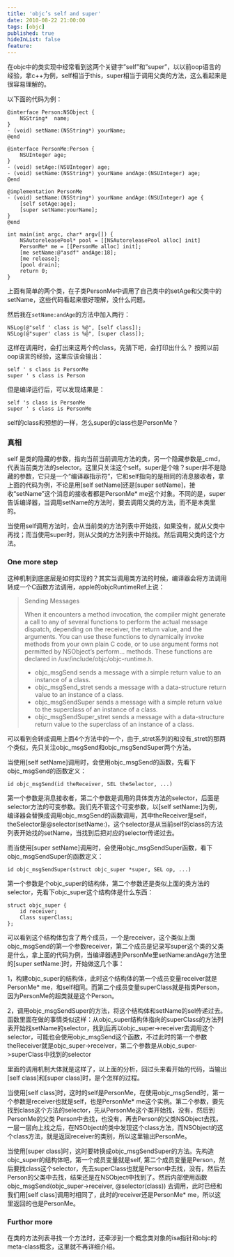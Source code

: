 ```yaml
---
title: 'objc’s self and super'
date: 2010-08-22 21:00:00
tags: [objc]
published: true
hideInList: false
feature: 
---
```

在objc中的类实现中经常看到这两个关键字”self”和”super”，以以前oop语言的经验，拿c++为例，self相当于this，super相当于调用父类的方法，这么看起来是很容易理解的。
<!-- more -->


以下面的代码为例：

```objc
@interface Person:NSObject {
    NSString*  name;
}
- (void) setName:(NSString*) yourName;
@end

@interface PersonMe:Person {
    NSUInteger age;
}
- (void) setAge:(NSUInteger) age;
- (void) setName:(NSString*) yourName andAge:(NSUInteger) age;
@end

@implementation PersonMe
- (void) setName:(NSString*) yourName andAge:(NSUInteger) age {
    [self setAge:age];
    [super setName:yourName];
}
@end

int main(int argc, char* argv[]) {
    NSAutoreleasePool* pool = [[NSAutoreleasePool alloc] init]
    PersonMe* me = [[PersonMe alloc] init];
    [me setName:@"asdf" andAge:18];
    [me release];
    [pool drain];
    return 0;
}
```

上面有简单的两个类，在子类PersonMe中调用了自己类中的setAge和父类中的setName，这些代码看起来很好理解，没什么问题。

然后我在`setName:andAge`的方法中加入两行：

```objc
NSLog(@"self ' class is %@", [self class]);
NSLog(@"super' class is %@", [super class]);
```

这样在调用时，会打出来这两个的class，先猜下吧，会打印出什么？
按照以前oop语言的经验，这里应该会输出：

```
self ' s class is PersonMe
super ' s class is Person
```

但是编译运行后，可以发现结果是：

```
self 's class is PersonMe
super ' s class is PersonMe
```

self的class和预想的一样，怎么super的class也是PersonMe？

### 真相

self 是类的隐藏的参数，指向当前当前调用方法的类，另一个隐藏参数是_cmd，代表当前类方法的selector。这里只关注这个self。super是个啥？super并不是隐藏的参数，它只是一个“编译器指示符”，它和self指向的是相同的消息接收者，拿上面的代码为例，不论是用[self setName]还是[super setName]，接收“setName”这个消息的接收者都是PersonMe* me这个对象。不同的是，super告诉编译器，当调用setName的方法时，要去调用父类的方法，而不是本类里的。

当使用self调用方法时，会从当前类的方法列表中开始找，如果没有，就从父类中再找；而当使用super时，则从父类的方法列表中开始找。然后调用父类的这个方法。

### One more step

这种机制到底底层是如何实现的？其实当调用类方法的时候，编译器会将方法调用转成一个C函数方法调用，apple的objcRuntimeRef上说：

> Sending Messages
>
> When it encounters a method invocation, the compiler might generate a call to any of several functions to perform the actual message dispatch, depending on the receiver, the return value, and the arguments. You can use these functions to dynamically invoke methods from your own plain C code, or to use argument forms not permitted by NSObject’s perform… methods. These functions are declared in /usr/include/objc/objc-runtime.h.
>
> * objc_msgSend sends a message with a simple return value to an instance of a class.
> * objc_msgSend_stret sends a message with a data-structure return value to an instance of a class.
> * objc_msgSendSuper sends a message with a simple return value to the superclass of an instance of a class.
> * objc_msgSendSuper_stret sends a message with a data-structure return value to the superclass of an instance of a class.

可以看到会转成调用上面4个方法中的一个，由于_stret系列的和没有_stret的那两个类似，先只关注objc_msgSend和objc_msgSendSuper两个方法。

当使用[self setName]调用时，会使用objc_msgSend的函数，先看下objc_msgSend的函数定义：

```objc
id objc_msgSend(id theReceiver, SEL theSelector, ...)
```

第一个参数是消息接收者，第二个参数是调用的具体类方法的selector，后面是selector方法的可变参数。我们先不管这个可变参数，以[self setName:]为例，编译器会替换成调用objc_msgSend的函数调用，其中theReceiver是self，theSelector是@selector(setName:)，这个selector是从当前self的class的方法列表开始找的setName，当找到后把对应的selector传递过去。

而当使用[super setName]调用时，会使用objc_msgSendSuper函数，看下objc_msgSendSuper的函数定义：

```objc
id objc_msgSendSuper(struct objc_super *super, SEL op, ...)
```

第一个参数是个objc_super的结构体，第二个参数还是类似上面的类方法的selector，先看下objc_super这个结构体是什么东西：

```objc
struct objc_super {
    id receiver;
    Class superClass;
};
```

可以看到这个结构体包含了两个成员，一个是receiver，这个类似上面objc_msgSend的第一个参数receiver，第二个成员是记录写super这个类的父类是什么，拿上面的代码为例，当编译器遇到PersonMe里setName:andAge方法里的[super setName:]时，开始做这几个事：

1，构建objc_super的结构体，此时这个结构体的第一个成员变量receiver就是PersonMe* me，和self相同。而第二个成员变量superClass就是指类Person，因为PersonMe的超类就是这个Person。

2，调用objc_msgSendSuper的方法，将这个结构体和setName的sel传递过去。函数里面在做的事情类似这样：从objc_super结构体指向的superClass的方法列表开始找setName的selector，找到后再以objc_super->receiver去调用这个selector，可能也会使用objc_msgSend这个函数，不过此时的第一个参数theReceiver就是objc_super->receiver，第二个参数是从objc_super->superClass中找到的selector

里面的调用机制大体就是这样了，以上面的分析，回过头来看开始的代码，当输出[self class]和[super class]时，是个怎样的过程。

当使用[self class]时，这时的self是PersonMe，在使用objc_msgSend时，第一个参数是receiver也就是self，也是PersonMe* me这个实例。第二个参数，要先找到class这个方法的selector，先从PersonMe这个类开始找，没有，然后到PersonMe的父类 Person中去找，也没有，再去Person的父类NSObject去找，一层一层向上找之后，在NSObject的类中发现这个class方法，而NSObject的这个class方法，就是返回receiver的类别，所以这里输出PersonMe。

当使用[super class]时，这时要转换成objc_msgSendSuper的方法。先构造objc_super的结构体吧，第一个成员变量就是self, 第二个成员变量是Person，然后要找class这个selector，先去superClass也就是Person中去找，没有，然后去Person的父类中去找，结果还是在NSObject中找到了。然后内部使用函数objc_msgSend(objc_super->receiver, @selector(class)) 去调用，此时已经和我们用[self class]调用时相同了，此时的receiver还是PersonMe* me，所以这里返回的也是PersonMe。

### Furthor more

在类的方法列表寻找一个方法时，还牵涉到一个概念类对象的isa指针和objc的meta-class概念，这里就不再详细介绍。
